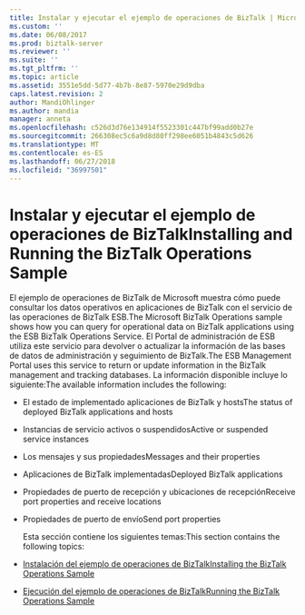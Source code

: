 ```yaml
---
title: Instalar y ejecutar el ejemplo de operaciones de BizTalk | Microsoft Docs
ms.custom: ''
ms.date: 06/08/2017
ms.prod: biztalk-server
ms.reviewer: ''
ms.suite: ''
ms.tgt_pltfrm: ''
ms.topic: article
ms.assetid: 3551e5dd-5d77-4b7b-8e87-5970e29d9dba
caps.latest.revision: 2
author: MandiOhlinger
ms.author: mandia
manager: anneta
ms.openlocfilehash: c526d3d76e134914f5523301c447bf99add0b27e
ms.sourcegitcommit: 266308ec5c6a9d8d80ff298ee6051b4843c5d626
ms.translationtype: MT
ms.contentlocale: es-ES
ms.lasthandoff: 06/27/2018
ms.locfileid: "36997501"
---
```

# <a name="installing-and-running-the-biztalk-operations-sample"></a><span data-ttu-id="32399-102">Instalar y ejecutar el ejemplo de operaciones de BizTalk</span><span class="sxs-lookup"><span data-stu-id="32399-102">Installing and Running the BizTalk Operations Sample</span></span>
<span data-ttu-id="32399-103">El ejemplo de operaciones de BizTalk de Microsoft muestra cómo puede consultar los datos operativos en aplicaciones de BizTalk con el servicio de las operaciones de BizTalk ESB.</span><span class="sxs-lookup"><span data-stu-id="32399-103">The Microsoft BizTalk Operations sample shows how you can query for operational data on BizTalk applications using the ESB BizTalk Operations Service.</span></span> <span data-ttu-id="32399-104">El Portal de administración de ESB utiliza este servicio para devolver o actualizar la información de las bases de datos de administración y seguimiento de BizTalk.</span><span class="sxs-lookup"><span data-stu-id="32399-104">The ESB Management Portal uses this service to return or update information in the BizTalk management and tracking databases.</span></span> <span data-ttu-id="32399-105">La información disponible incluye lo siguiente:</span><span class="sxs-lookup"><span data-stu-id="32399-105">The available information includes the following:</span></span>  

- <span data-ttu-id="32399-106">El estado de implementado aplicaciones de BizTalk y hosts</span><span class="sxs-lookup"><span data-stu-id="32399-106">The status of deployed BizTalk applications and hosts</span></span>  

- <span data-ttu-id="32399-107">Instancias de servicio activos o suspendidos</span><span class="sxs-lookup"><span data-stu-id="32399-107">Active or suspended service instances</span></span>  

- <span data-ttu-id="32399-108">Los mensajes y sus propiedades</span><span class="sxs-lookup"><span data-stu-id="32399-108">Messages and their properties</span></span>  

- <span data-ttu-id="32399-109">Aplicaciones de BizTalk implementadas</span><span class="sxs-lookup"><span data-stu-id="32399-109">Deployed BizTalk applications</span></span>  

- <span data-ttu-id="32399-110">Propiedades de puerto de recepción y ubicaciones de recepción</span><span class="sxs-lookup"><span data-stu-id="32399-110">Receive port properties and receive locations</span></span>  

- <span data-ttu-id="32399-111">Propiedades de puerto de envío</span><span class="sxs-lookup"><span data-stu-id="32399-111">Send port properties</span></span>  

  <span data-ttu-id="32399-112">Esta sección contiene los siguientes temas:</span><span class="sxs-lookup"><span data-stu-id="32399-112">This section contains the following topics:</span></span>  

- [<span data-ttu-id="32399-113">Instalación del ejemplo de operaciones de BizTalk</span><span class="sxs-lookup"><span data-stu-id="32399-113">Installing the BizTalk Operations Sample</span></span>](../esb-toolkit/installing-the-biztalk-operations-sample.md)  

- [<span data-ttu-id="32399-114">Ejecución del ejemplo de operaciones de BizTalk</span><span class="sxs-lookup"><span data-stu-id="32399-114">Running the BizTalk Operations Sample</span></span>](../esb-toolkit/running-the-biztalk-operations-sample.md)
